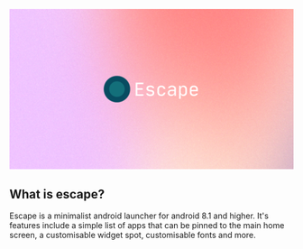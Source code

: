 ![Banner](https://github.com/georgeclensy/Escape/blob/master/branding/banner.png)

## What is escape?
Escape is a minimalist android launcher for android 8.1 and higher. It's features include a simple list of apps that can be pinned to the main home screen, a customisable widget spot, customisable fonts and more.
